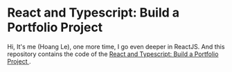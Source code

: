 # React and Typescript: Build a Portfolio Project

Hi, It's me (Hoang Le), one more time, I go even deeper in ReactJS. And this repository contains the code of the [React and Typescript: Build a Portfolio Project
](https://www.udemy.com/course/react-and-typescript-build-a-portfolio-project/).
